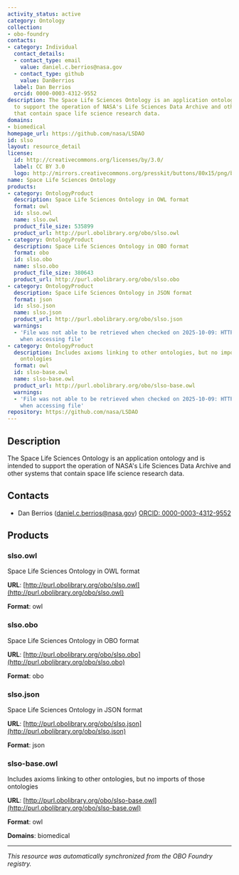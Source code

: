 ```yaml
---
activity_status: active
category: Ontology
collection:
- obo-foundry
contacts:
- category: Individual
  contact_details:
  - contact_type: email
    value: daniel.c.berrios@nasa.gov
  - contact_type: github
    value: DanBerrios
  label: Dan Berrios
  orcid: 0000-0003-4312-9552
description: The Space Life Sciences Ontology is an application ontology and is intended
  to support the operation of NASA's Life Sciences Data Archive and other systems
  that contain space life science research data.
domains:
- biomedical
homepage_url: https://github.com/nasa/LSDAO
id: slso
layout: resource_detail
license:
  id: http://creativecommons.org/licenses/by/3.0/
  label: CC BY 3.0
  logo: http://mirrors.creativecommons.org/presskit/buttons/80x15/png/by.png
name: Space Life Sciences Ontology
products:
- category: OntologyProduct
  description: Space Life Sciences Ontology in OWL format
  format: owl
  id: slso.owl
  name: slso.owl
  product_file_size: 535899
  product_url: http://purl.obolibrary.org/obo/slso.owl
- category: OntologyProduct
  description: Space Life Sciences Ontology in OBO format
  format: obo
  id: slso.obo
  name: slso.obo
  product_file_size: 380643
  product_url: http://purl.obolibrary.org/obo/slso.obo
- category: OntologyProduct
  description: Space Life Sciences Ontology in JSON format
  format: json
  id: slso.json
  name: slso.json
  product_url: http://purl.obolibrary.org/obo/slso.json
  warnings:
  - 'File was not able to be retrieved when checked on 2025-10-09: HTTP 404 error
    when accessing file'
- category: OntologyProduct
  description: Includes axioms linking to other ontologies, but no imports of those
    ontologies
  format: owl
  id: slso-base.owl
  name: slso-base.owl
  product_url: http://purl.obolibrary.org/obo/slso-base.owl
  warnings:
  - 'File was not able to be retrieved when checked on 2025-10-09: HTTP 404 error
    when accessing file'
repository: https://github.com/nasa/LSDAO
---
```

## Description

The Space Life Sciences Ontology is an application ontology and is intended to support the operation of NASA's Life Sciences Data Archive and other systems that contain space life science research data.

## Contacts

- Dan Berrios (daniel.c.berrios@nasa.gov) [ORCID: 0000-0003-4312-9552](https://orcid.org/0000-0003-4312-9552)

## Products

### slso.owl

Space Life Sciences Ontology in OWL format

**URL**: [http://purl.obolibrary.org/obo/slso.owl](http://purl.obolibrary.org/obo/slso.owl)

**Format**: owl

### slso.obo

Space Life Sciences Ontology in OBO format

**URL**: [http://purl.obolibrary.org/obo/slso.obo](http://purl.obolibrary.org/obo/slso.obo)

**Format**: obo

### slso.json

Space Life Sciences Ontology in JSON format

**URL**: [http://purl.obolibrary.org/obo/slso.json](http://purl.obolibrary.org/obo/slso.json)

**Format**: json

### slso-base.owl

Includes axioms linking to other ontologies, but no imports of those ontologies

**URL**: [http://purl.obolibrary.org/obo/slso-base.owl](http://purl.obolibrary.org/obo/slso-base.owl)

**Format**: owl

**Domains**: biomedical

---

*This resource was automatically synchronized from the OBO Foundry registry.*